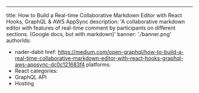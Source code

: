 ---
title: How to Build a Real-time Collaborative Markdown Editor with React Hooks, GraphQL & AWS AppSync
description: 'A collaborative markdown editor with features of real-time comment by participants on different sections. (Google docs, but with markdown)'
banner: './banner.png'
authorIds:
  - nader-dabit
href: https://medium.com/open-graphql/how-to-build-a-real-time-collaborative-markdown-editor-with-react-hooks-graphql-aws-appsync-dc0c121683f4
platforms:
  - React
categories:
  - GraphQL API
  - Hosting